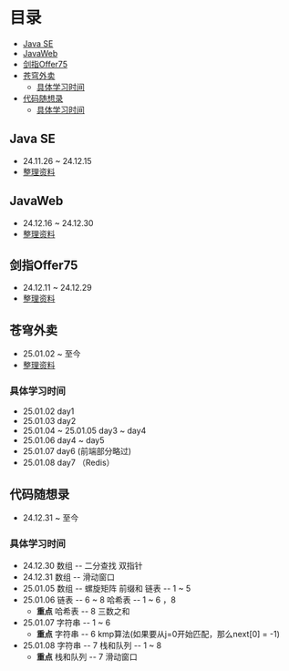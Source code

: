 
# 目录
<!-- vim-markdown-toc GFM -->

* [Java SE](#java-se)
* [JavaWeb](#javaweb)
* [剑指Offer75](#剑指offer75)
* [苍穹外卖](#苍穹外卖)
    * [具体学习时间](#具体学习时间)
* [代码随想录](#代码随想录)
    * [具体学习时间](#具体学习时间-1)

<!-- vim-markdown-toc -->

## Java SE
* 24.11.26 ~ 24.12.15
* [整理资料](https://github.com/luckygalaxy666/JavaProjects/blob/master/JavaSE.md)

## JavaWeb

* 24.12.16 ~ 24.12.30
* [整理资料](https://github.com/luckygalaxy666/JavaProjects/blob/master/JavaWeb.md)


## 剑指Offer75

* 24.12.11 ~ 24.12.29
* [整理资料](https://github.com/luckygalaxy666/Offer75/blob/main/README.md)

## 苍穹外卖
* 25.01.02 ~ 至今
* [整理资料](https://github.com/luckygalaxy666/JavaProjects/blob/master/CangQiongTakeOut.md)

### 具体学习时间

* 25.01.02 day1
* 25.01.03 day2
* 25.01.04 ~ 25.01.05 day3 ~ day4
* 25.01.06 day4 ~ day5
* 25.01.07 day6  (前端部分略过)
* 25.01.08 day7 （Redis）

## 代码随想录

* 24.12.31 ~ 至今

### 具体学习时间

* 24.12.30 数组 -- 二分查找 双指针
* 24.12.31 数组 -- 滑动窗口
* 25.01.05 数组 -- 螺旋矩阵 前缀和  链表 -- 1 ~ 5
* 25.01.06 链表 -- 6 ~ 8 哈希表 -- 1 ~ 6 ，8  
    * **重点** 哈希表 -- 8 三数之和
* 25.01.07 字符串 -- 1 ~ 6
    * **重点** 字符串 -- 6 kmp算法(如果要从j=0开始匹配，那么next[0] = -1)
* 25.01.08 字符串 -- 7 栈和队列 -- 1 ~ 8
    * **重点** 栈和队列 -- 7 滑动窗口

